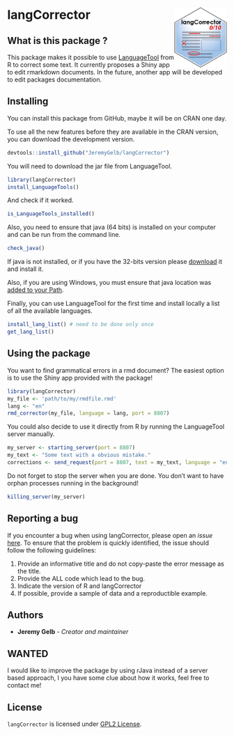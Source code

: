 
<!-- README.md is generated from README.Rmd. Please edit that file -->

# langCorrector <img src='man/figures/langCorrector_logo.png' align="right" style = 'height:138px;'/>

## What is this package ?

This package makes it possible to use
[LanguageTool](https://languagetool.org/fr/dev) from R to correct some
text. It currently proposes a Shiny app to edit rmarkdown documents. In
the future, another app will be developed to edit packages
documentation.

## Installing

You can install this package from GitHub, maybe it will be on CRAN one
day.

To use all the new features before they are available in the CRAN
version, you can download the development version.

``` r
devtools::install_github("JeremyGelb/langCorrector")
```

You will need to download the jar file from LanguageTool.

``` r
library(langCorrector)
install_LanguageTools()
```

And check if it worked.

``` r
is_LanguageTools_installed()
```

Also, you need to ensure that java (64 bits) is installed on your
computer and can be run from the command line.

``` r
check_java()
```

If java is not installed, or if you have the 32-bits version please
[download](https://www.java.com/en/download/manual.jsp) it and install
it.

Also, if you are using Windows, you must ensure that java location was
[added to your Path](https://www.java.com/en/download/help/path.html).

Finally, you can use LanguageTool for the first time and install locally
a list of all the available languages.

``` r
install_lang_list() # need to be done only once
get_lang_list()
```

## Using the package

You want to find grammatical errors in a rmd document? The easiest
option is to use the Shiny app provided with the package!

``` r
library(langCorrector)
my_file <- 'path/to/my/rmdfile.rmd'
lang <- "en"
rmd_corrector(my_file, language = lang, port = 8807)
```

You could also decide to use it directly from R by running the
LanguageTool server manually.

``` r
my_server <- starting_server(port = 8807)
my_text <- "Some text with a obvious mistake."
corrections <- send_request(port = 8807, text = my_text, language = "en")
```

Do not forget to stop the server when you are done. You don’t want to
have orphan processes running in the background!

``` r
killing_server(my_server)
```

## Reporting a bug

If you encounter a bug when using langCorrector, please open an *issue*
[here](https://github.com/JeremyGelb/langCorrector/issues). To ensure
that the problem is quickly identified, the issue should follow the
following guidelines:

1.  Provide an informative title and do not copy-paste the error message
    as the title.
2.  Provide the ALL code which lead to the bug.
3.  Indicate the version of R and langCorrector
4.  If possible, provide a sample of data and a reproductible example.

## Authors

-   **Jeremy Gelb** - *Creator and maintainer*

## WANTED

I would like to improve the package by using rJava instead of a server
based approach, I you have some clue about how it works, feel free to
contact me!

## License

`langCorrector` is licensed under [GPL2
License](https://github.com/JeremyGelb/langCorrector/blob/master/LICENSE.txt).
